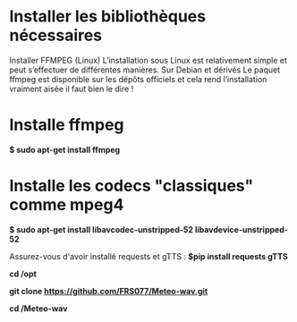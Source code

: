 # Installer les bibliothèques nécessaires

Installer FFMPEG (Linux)
L’installation sous Linux est relativement simple et peut s’effectuer de différentes manières.
Sur Debian et dérivés
Le paquet ffmpeg est disponible sur les dépôts officiels et cela rend l’installation vraiment aisée il
faut bien le dire !
# Installe ffmpeg
**$ sudo apt-get install ffmpeg**

# Installe les codecs "classiques" comme mpeg4
**$ sudo apt-get install libavcodec-unstripped-52 libavdevice-unstripped-52**

Assurez-vous d'avoir installé requests et gTTS :
**$pip install requests gTTS**

**cd /opt**

**git clone https://github.com/FRS077/Meteo-wav.git**

**cd /Meteo-wav**

